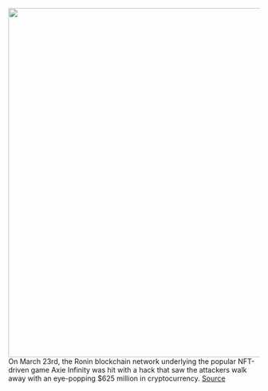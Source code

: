 <img src='https://cdn.vox-cdn.com/thumbor/NEmgsjuCar9nABGHE2hlvZeG_M4=/0x0:2040x1360/1200x675/filters:focal(857x517:1183x843)/cdn.vox-cdn.com/uploads/chorus_image/image/70735131/acastro_220531_5120_00002.0.jpg' width='700px' /><br/>
On March 23rd, the Ronin blockchain network underlying the popular NFT-driven game Axie Infinity was hit with a hack that saw the attackers walk away with an eye-popping $625 million in cryptocurrency.
<a href='https://www.theverge.com/23017107/crypto-billion-dollar-bridge-hack-decentralized-finance'> Source <a/>